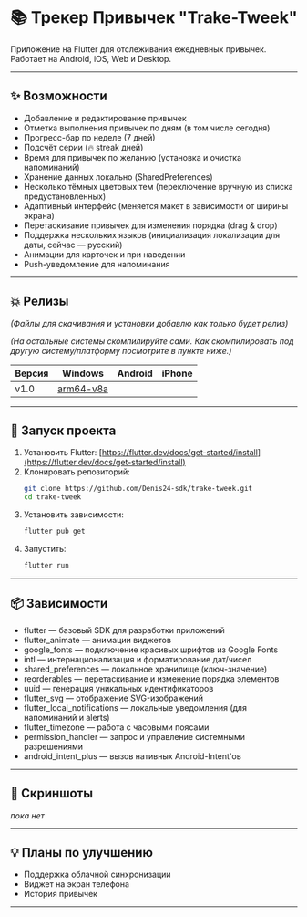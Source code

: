 # 📚 Трекер Привычек "Trake-Tweek"

Приложение на Flutter для отслеживания ежедневных привычек.  
Работает на Android, iOS, Web и Desktop.

---

## ✨ Возможности

- Добавление и редактирование привычек
- Отметка выполнения привычек по дням (в том числе сегодня)
- Прогресс-бар по неделе (7 дней)
- Подсчёт серии (🔥 streak дней)
- Время для привычек по желанию (установка и очистка напоминаний)
- Хранение данных локально (SharedPreferences)
- Несколько тёмных цветовых тем (переключение вручную из списка предустановленных)
- Адаптивный интерфейс (меняется макет в зависимости от ширины экрана)
- Перетаскивание привычек для изменения порядка (drag & drop)
- Поддержка нескольких языков (инициализация локализации для даты, сейчас — русский)
- Анимации для карточек и при наведении
- Push-уведомление для напоминания 

---

## 💥 Релизы
_(Файлы для скачивания и установки добавлю как только будет релиз)_

_(На остальные системы скомпилируйте сами. Как скомпилировать под другую систему/платформу посмотрите в пункте ниже.)_

| Версия    | Windows | Android | iPhone |
|-----------|---------|---------|--------|
| v1.0      |[arm64-v8a]()|         |        |


---

## 🚀 Запуск проекта
1. Установить Flutter: [https://flutter.dev/docs/get-started/install](https://flutter.dev/docs/get-started/install)
2. Клонировать репозиторий:
    ```bash
    git clone https://github.com/Denis24-sdk/trake-tweek.git
    cd trake-tweek
    ```
3. Установить зависимости:
    ```bash
    flutter pub get
    ```
4. Запустить:
    ```bash
    flutter run
    ```

---

## 📦 Зависимости 
- flutter — базовый SDK для разработки приложений
- flutter_animate — анимации виджетов
- google_fonts — подключение красивых шрифтов из Google Fonts
- intl — интернационализация и форматирование дат/чисел
- shared_preferences — локальное хранилище (ключ-значение)
- reorderables — перетаскивание и изменение порядка элементов
- uuid — генерация уникальных идентификаторов
- flutter_svg — отображение SVG-изображений
- flutter_local_notifications — локальные уведомления (для напоминаний и alerts)
- flutter_timezone — работа с часовыми поясами
- permission_handler — запрос и управление системными разрешениями
- android_intent_plus — вызов нативных Android-Intent'ов

---

## 📌 Скриншоты

*пока нет*

---

## 💡 Планы по улучшению

- Поддержка облачной синхронизации
- Виджет на экран телефона
- История привычек

---


